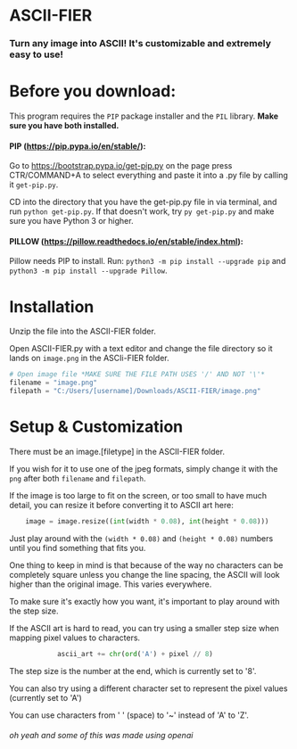 # ASCII-FIER

### Turn any image into ASCII! It's customizable and extremely easy to use!

# Before you download:

This program requires the `PIP` package installer and the `PIL` library. **Make sure you have both installed.**

#### PIP (https://pip.pypa.io/en/stable/):

Go to https://bootstrap.pypa.io/get-pip.py on the page press CTR/COMMAND+A to select everything and paste it into a .py file by calling it `get-pip.py`.

CD into the directory that you have the get-pip.py file in via terminal, and run `python get-pip.py`. If that doesn't work, try `py get-pip.py` and make sure you have Python 3 or higher.

#### PILLOW (https://pillow.readthedocs.io/en/stable/index.html):

Pillow needs PIP to install. Run: `python3 -m pip install --upgrade pip` and `python3 -m pip install --upgrade Pillow`.

# Installation

Unzip the file into the ASCII-FIER folder.

Open ASCII-FIER.py with a text editor and change the file directory so it lands on `image.png` in the ASCIi-FIER folder.

```python
# Open image file *MAKE SURE THE FILE PATH USES '/' AND NOT '\'*
filename = "image.png"
filepath = "C:/Users/[username]/Downloads/ASCII-FIER/image.png"
```

# Setup & Customization

There must be an image.[filetype] in the ASCII-FIER folder.

If you wish for it to use one of the jpeg formats, simply change it with the `png` after both `filename` and `filepath`.

If the image is too large to fit on the screen, or too small to have much detail, you can resize it before converting it to ASCII art here:

```python
    image = image.resize((int(width * 0.08), int(height * 0.08)))
```

Just play around with the `(width * 0.08)` and `(height * 0.08)` numbers until you find something that fits you.

One thing to keep in mind is that because of the way no characters can be completely square unless you change the line spacing, the ASCII will look higher than the original image. This varies everywhere.

To make sure it's exactly how you want, it's important to play around with the step size.

If the ASCII art is hard to read, you can try using a smaller step size when mapping pixel values to characters.

```python
            ascii_art += chr(ord('A') + pixel // 8)
```

The step size is the number at the end, which is currently set to '8'.

You can also try using a different character set to represent the pixel values (currently set to 'A')

You can use characters from ' ' (space) to '~' instead of 'A' to 'Z'.

###### oh yeah and some of this was made using openai
